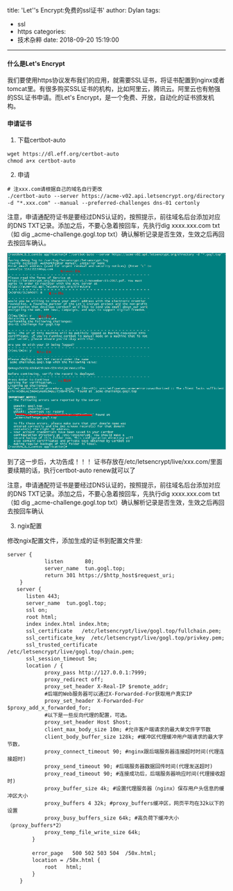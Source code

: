 title: 'Let''s Encrypt:免费的ssl证书'
author: Dylan
tags:
  - ssl
  - https
categories:
  - 技术杂粹
date: 2018-09-20 15:19:00
---
#### 什么是Let's Encrypt
我们要使用https协议发布我们的应用，就需要SSL证书，将证书配置到nginx或者tomcat里。有很多购买SSL证书的机构，比如阿里云，腾讯云。阿里云也有勉强的SSL证书申请。而Let's Encrypt，是一个免费、开放，自动化的证书颁发机构。

#### 申请证书

1. 下载certbot-auto

```shell
wget https://dl.eff.org/certbot-auto
chmod a+x certbot-auto
```

2. 申请

```shell
# 注xxx.com请根据自己的域名自行更改
./certbot-auto --server https://acme-v02.api.letsencrypt.org/directory -d "*.xxx.com" --manual --preferred-challenges dns-01 certonly
```

注意，申请通配符证书是要经过DNS认证的，按照提示，前往域名后台添加对应的DNS TXT记录。添加之后，不要心急着按回车，先执行dig xxxx.xxx.com txt （如 dig _acme-challenge.gogl.top txt）确认解析记录是否生效，生效之后再回去按回车确认。

![ssl](/images/blog/ssl.png)

到了这一步后，大功告成！！！ 证书存放在/etc/letsencrypt/live/xxx.com/里面
要续期的话，执行certbot-auto renew就可以了

注意，申请通配符证书是要经过DNS认证的，按照提示，前往域名后台添加对应的DNS TXT记录。添加之后，不要心急着按回车，先执行dig xxxx.xxx.com txt （如 dig _acme-challenge.gogl.top txt）确认解析记录是否生效，生效之后再回去按回车确认

3. ngix配置

修改ngix配置文件，添加生成的证书到配置文件里:

```
server {
            listen       80;
            server_name  tun.gogl.top;
            return 301 https://$http_host$request_uri;
    }
   server {
      listen 443;
      server_name  tun.gogl.top;
      ssl on;
      root html;
      index index.html index.htm;
      ssl_certificate   /etc/letsencrypt/live/gogl.top/fullchain.pem;
      ssl_certificate_key  /etc/letsencrypt/live/gogl.top/privkey.pem;
      ssl_trusted_certificate /etc/letsencrypt/live/gogl.top/chain.pem;
      ssl_session_timeout 5m;
      location / {
            proxy_pass http://127.0.0.1:7999;
            proxy_redirect off;
            proxy_set_header X-Real-IP $remote_addr;
            #后端的Web服务器可以通过X-Forwarded-For获取用户真实IP
            proxy_set_header X-Forwarded-For $proxy_add_x_forwarded_for;
            #以下是一些反向代理的配置，可选。
            proxy_set_header Host $host;
            client_max_body_size 10m; #允许客户端请求的最大单文件字节数
            client_body_buffer_size 128k; #缓冲区代理缓冲用户端请求的最大字节数，
            proxy_connect_timeout 90; #nginx跟后端服务器连接超时时间(代理连接超时)
            proxy_send_timeout 90; #后端服务器数据回传时间(代理发送超时)
            proxy_read_timeout 90; #连接成功后，后端服务器响应时间(代理接收超时)
            proxy_buffer_size 4k; #设置代理服务器（nginx）保存用户头信息的缓冲区大小
            proxy_buffers 4 32k; #proxy_buffers缓冲区，网页平均在32k以下的设置
            proxy_busy_buffers_size 64k; #高负荷下缓冲大小（proxy_buffers*2）
            proxy_temp_file_write_size 64k;
        }
        
        error_page   500 502 503 504  /50x.html;
        location = /50x.html {
            root   html;
        }
    }
```